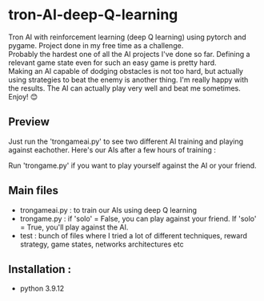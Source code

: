 # tron-AI-deep-Q-learning
Tron AI with reinforcement learning (deep Q learning) using pytorch and pygame. Project done in my free time as a challenge. <br/> 
Probably the hardest one of all the AI projects I've done so far.
Defining a relevant game state even for such an easy game is pretty hard. <br/> 
Making an AI capable of dodging obstacles is not too hard, but actually using strategies to beat the enemy is another thing. I'm really happy with the results. The AI can actually play very well and beat me sometimes. Enjoy! :blush: 

## Preview 
Just run the 'trongameai.py' to see two different AI training and playing against eachother. 
Here's our AIs after a few hours of training : 


Run 'trongame.py' if you want to play yourself against the AI or your friend. 

## Main files
- trongameai.py : to train our AIs using deep Q learning 
- trongame.py : if 'solo' = False, you can play against your friend. If 'solo' = True, you'll play against the AI. 
- test : bunch of files where I tried a lot of different techniques, reward strategy, game states, networks architectures etc


## Installation : 
- python 3.9.12
